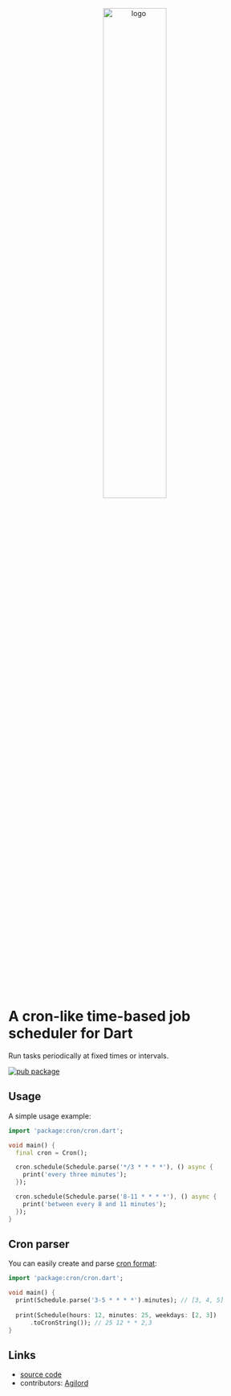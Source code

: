 <p align="center" width="100%">
  <img width="50%" src="https://github.com/mbfakourii/cron/assets/20955005/6a8a8064-7167-462a-a485-36565641a71f" alt="logo"/>
</p>

# A cron-like time-based job scheduler for Dart

Run tasks periodically at fixed times or intervals.

[![pub package](https://img.shields.io/pub/v/cron.svg)](https://pub.dev/packages/cron)

## Usage

A simple usage example:

```dart
import 'package:cron/cron.dart';

void main() {
  final cron = Cron();

  cron.schedule(Schedule.parse('*/3 * * * *'), () async {
    print('every three minutes');
  });

  cron.schedule(Schedule.parse('8-11 * * * *'), () async {
    print('between every 8 and 11 minutes');
  });
}
```

## Cron parser
You can easily create and parse [cron format](https://en.wikipedia.org/wiki/Cron):

```dart
import 'package:cron/cron.dart';

void main() {
  print(Schedule.parse('3-5 * * * *').minutes); // [3, 4, 5]
  
  print(Schedule(hours: 12, minutes: 25, weekdays: [2, 3])
      .toCronString()); // 25 12 * * 2,3
}
```

## Links

- [source code][source]
- contributors: [Agilord][agilord]

[source]: https://github.com/agilord/cron
[agilord]: https://www.agilord.com/
